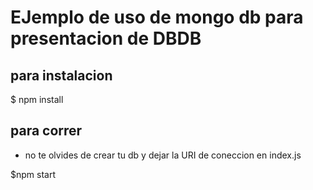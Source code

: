 # EJemplo de uso de mongo db para presentacion de DBDB


## para instalacion

$ npm install

## para correr

* no te olvides de crear tu db y dejar la URI de coneccion en index.js

$npm start